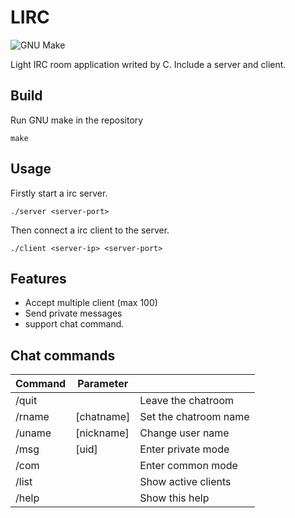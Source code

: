 LIRC
====

![GNU Make](https://github.com/cheng3100/lirc/workflows/GNU%20Make/badge.svg)

Light IRC room application writed by C. Include a server and client.

## Build

Run GNU make in the repository

`make`

## Usage

Firstly start a irc server.

`./server <server-port>`

Then connect a irc client to the server.

`./client <server-ip> <server-port>`


## Features

* Accept multiple client (max 100)
* Send private messages
* support chat command.

## Chat commands

| Command       | Parameter             |                                     |
| ------------- | --------------------- | ----------------------------------- |
| /quit         |                       | Leave the chatroom                  |
| /rname        | [chatname]            | Set the chatroom name               |
| /uname        | [nickname]            | Change user name                    |
| /msg          | [uid]                 | Enter private mode                  |
| /com          |                       | Enter common mode					  |
| /list         |                       | Show active clients                 |
| /help         |                       | Show this help                      |


